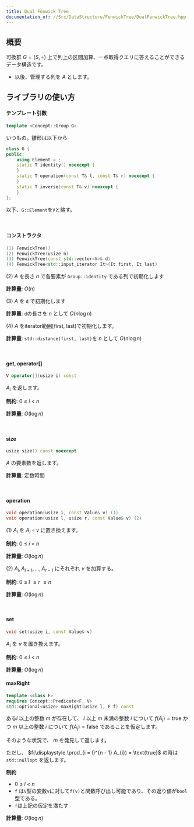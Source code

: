 ```yaml
---
title: Dual Fenwick Tree
documentation_of: //Src/DataStructure/FenwickTree/DualFenwickTree.hpp
---
```


## 概要

可換群 $G = (S, \circ)$ 上で列上の区間加算、一点取得クエリに答えることができるデータ構造です。

- 以後、管理する列を $A$ とします。

## ライブラリの使い方

#### テンプレート引数

```cpp
template <Concept::Group G>
```

いつもの。雛形は以下から

```cpp
class G {
public:
    using Element = ;
    static T identity() noexcept {
    }
    static T operation(const T& l, const T& r) noexcept {
    }
    static T inverse(const T& v) noexcept {
    }
};
```

以下、`G::Element`を`V`と略す。

<br />

#### コンストラクタ

```cpp
(1) FenwickTree()
(2) FenwickTree(usize n)
(3) FenwickTree(const std::vector<V>& d)
(4) FenwickTree<std::input_iterator It>(It first, It last)
```

(2) $A$ を長さ $n$ で各要素が `Group::identity` である列で初期化します

**計算量**: $O(n)$

(3) $A$ を `d` で初期化します

**計算量**: `d`の長さを $n$ として $O(n\log n)$

(4) $A$ をiterator範囲[first, last)で初期化します。

**計算量**: `std::distance(first, last)`を $n$ として $O(n\log n)$


<br />

#### get, operator[]

```cpp
V operator[](usize i) const
```

$A_i$ を返します。

**制約**: $0\ \le\ i\ <\ n$

**計算量**: $O(\log n)$

<br/>

#### size

```cpp
usize size() const noexcept
```

$A$ の要素数を返します。

**計算量**: 定数時間

<br />

#### operation

```cpp
void operation(usize i, const Value& v) (1)
void operation(usize l, usize r, const Value& v) (2)
```

(1) $A_i$ を $A_i \circ v$ に置き換えます。

**制約**: $0\ \le\ i\ <\ n$

**計算量**: $O(\log n)$

(2) $A_{l}, A_{l+1}, \dots, A_{r - 1}$ にそれぞれ $v$ を加算する。

**制約**: $0\ \le\ l\ \le r\ \le n$

**計算量**: $O(\log n)$

<br />

#### set

```cpp
void set(usize i, const Value& v)
```
$A_i$ を $v$ を置き換えます。

**制約**: $0\ \le\ i\ <\ n$

**計算量**: $O(\log n)$

#### maxRight

```cpp
template <class F>
requires Concept::Predicate<F, V>
std::optional<usize> maxRight(usize l, F f) const
```

ある$l$ 以上の整数 $m$ が存在して、 $l$ 以上 $m$ 未満の整数 $i$ について $\displaystyle f(A_{j}) = \text{true}$ かつ $m$ 以上の整数 $i$ について $f(A_{j}) = \text{false}$ であることを仮定します。

そのような状況で、 $m$ を発見して返します。

ただし、 $f(\displaystyle \prod_{i = l}^{n - 1} A_{i}) = \text{true}$ の時は `std::nullopt` を返します。

**制約**

- $0\ \le\ l\ <\ n$
- `f` は`V`型の変数`v`に対して`f(v)`と関数呼び出し可能であり、その返り値が`bool`型である。
- `f`は上記の仮定を満たす

**計算量**: $O(\log n)$

<br />
